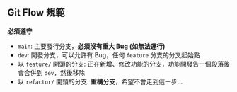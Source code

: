 ## Git Flow 規範

**必須遵守**

- `main`: 主要發行分支，**必須沒有重大 Bug (如無法運行)**
- `dev`: 開發分支，可以允許有 Bug，任何 `feature` 分支的分叉起始點
- 以 `feature/` 開頭的分支: 正在新增、修改功能的分支，功能開發告一個段落後會合併到 `dev`，然後移除
- 以 `refactor/` 開頭的分支: **重構分支**，希望不會走到這一步...